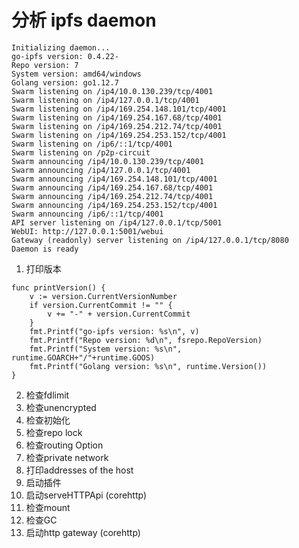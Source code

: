 # 分析 ipfs daemon

```
Initializing daemon...
go-ipfs version: 0.4.22-
Repo version: 7
System version: amd64/windows
Golang version: go1.12.7
Swarm listening on /ip4/10.0.130.239/tcp/4001
Swarm listening on /ip4/127.0.0.1/tcp/4001
Swarm listening on /ip4/169.254.148.101/tcp/4001
Swarm listening on /ip4/169.254.167.68/tcp/4001
Swarm listening on /ip4/169.254.212.74/tcp/4001
Swarm listening on /ip4/169.254.253.152/tcp/4001
Swarm listening on /ip6/::1/tcp/4001
Swarm listening on /p2p-circuit
Swarm announcing /ip4/10.0.130.239/tcp/4001
Swarm announcing /ip4/127.0.0.1/tcp/4001
Swarm announcing /ip4/169.254.148.101/tcp/4001
Swarm announcing /ip4/169.254.167.68/tcp/4001
Swarm announcing /ip4/169.254.212.74/tcp/4001
Swarm announcing /ip4/169.254.253.152/tcp/4001
Swarm announcing /ip6/::1/tcp/4001
API server listening on /ip4/127.0.0.1/tcp/5001
WebUI: http://127.0.0.1:5001/webui
Gateway (readonly) server listening on /ip4/127.0.0.1/tcp/8080
Daemon is ready
```

1. 打印版本
```
func printVersion() {
	v := version.CurrentVersionNumber
	if version.CurrentCommit != "" {
		v += "-" + version.CurrentCommit
	}
	fmt.Printf("go-ipfs version: %s\n", v)
	fmt.Printf("Repo version: %d\n", fsrepo.RepoVersion)
	fmt.Printf("System version: %s\n", runtime.GOARCH+"/"+runtime.GOOS)
	fmt.Printf("Golang version: %s\n", runtime.Version())
}
```

2. 检查fdlimit
3. 检查unencrypted
4. 检查初始化
5. 检查repo lock
6. 检查routing Option
7. 检查private network
8. 打印addresses of the host
9. 启动插件
10. 启动serveHTTPApi (corehttp)
11. 检查mount
12. 检查GC
13. 启动http gateway (corehttp)
